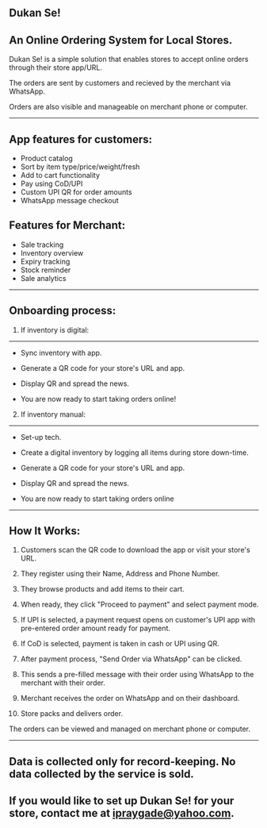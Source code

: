 Dukan Se!
---------


An Online Ordering System for Local Stores.
-------------------------------------------

Dukan Se! is a simple solution that enables stores to accept online orders through their store app/URL. 

The orders are sent by customers and recieved by the merchant via WhatsApp.

Orders are also visible and manageable on merchant phone or computer.


_____________________________________________


App features for customers:
---------------------------

- Product catalog
- Sort by item type/price/weight/fresh
- Add to cart functionality
- Pay using CoD/UPI
- Custom UPI QR for order amounts
- WhatsApp message checkout


Features for Merchant:
----------------------

- Sale tracking
- Inventory overview
- Expiry tracking
- Stock reminder
- Sale analytics


_____________________________________________



Onboarding process:
-------------------


1. If inventory is digital:
---------------------------

- Sync inventory with app.

- Generate a QR code for your store's URL and app.

- Display QR and spread the news.

- You are now ready to start taking orders online!



2. If inventory manual:
-----------------------


- Set-up tech.

- Create a digital inventory by logging all items during store down-time.

- Generate a QR code for your store's URL and app.

- Display QR and spread the news.

- You are now ready to start taking orders online
  

_____________________________________________



How It Works:
--------------


1. Customers scan the QR code to download the app or visit your store's URL.

2. They register using their Name, Address and Phone Number.

3. They browse products and add items to their cart.

4. When ready, they click "Proceed to payment" and select payment mode.

5. If UPI is selected, a payment request opens on customer's UPI app with pre-entered order amount ready for payment.

6. If CoD is selected, payment is taken in cash or UPI using QR.

7. After payment process, "Send Order via WhatsApp" can be clicked.

8. This sends a pre-filled message with their order using WhatsApp to the merchant with their order.

9. Merchant receives the order on WhatsApp and on their dashboard.

10. Store packs and delivers order.


The orders can be viewed and managed on merchant phone or computer.

_____________________________________________

Data is collected only for record-keeping.
No data collected by the service is sold.
------------------------------------------


If you would like to set up Dukan Se! for your store, contact me at ipraygade@yahoo.com.
-------------------------------------------
